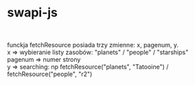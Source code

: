 # swapi-js
<br>

funckja fetchResource posiada trzy zmienne: x, pagenum, y.
<br>
x => wybieranie listy zasobów: "planets" / "people" / "starships"
<br>
pagenum => numer strony
<br>
y => searching: np fetchResource("planets", "Tatooine") / fetchResource("people", "r2")
